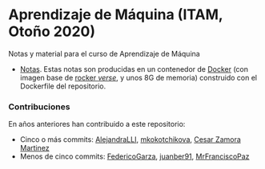 # Aprendizaje de Máquina (ITAM, Otoño 2020)

Notas y material para el curso de Aprendizaje de Máquina

- [Notas](https://eager-tereshkova-70ccc8.netlify.app). Estas notas son producidas
en un contenedor de [Docker](https://www.docker.com/products/docker-desktop) (con imagen base de [rocker *verse*](https://www.rocker-project.org), y unos
8G de memoria) construido con el Dockerfile del repositorio. 

### Contribuciones

En años anteriores han contribuido a este repositorio:

- Cinco o más commits: [AlejandraLLI](https://github.com/AlejandraLLI), [mkokotchikova](https://github.com/mkokotchikova), [Cesar Zamora Martinez](https://github.com/czammar)
- Menos de cinco commits: [FedericoGarza](https://github.com/FedericoGarza), [juanber91](https://github.com/juanber91), [MrFranciscoPaz](https://github.com/MrFranciscoPaz)

